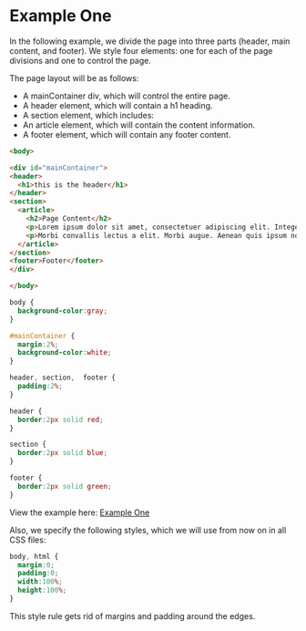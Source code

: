 # Example One

In the following example, we divide the page into three parts (header, main content, and footer). We style four elements: one for each of the page divisions and one to control the page.

The page layout will be as follows:

- A mainContainer div, which will control the entire page.
- A header element, which will contain a h1 heading.
- A section element, which includes:
- An article element, which will contain the content information.
- A footer element, which will contain any footer content.

```html  
<body>

<div id="mainContainer">
<header>
  <h1>this is the header</h1>
</header>
<section>
  <article>
    <h2>Page Content</h2>
    <p>Lorem ipsum dolor sit amet, consectetuer adipiscing elit. Integer pulvinar eros eu diam. Quisque ut orci ut nunc lobortis aliquam. Praesent metus. Pellentesque luctus. Suspendisse nisl.</p>
    <p>Morbi convallis lectus a elit. Morbi augue. Aenean quis ipsum non dui interdum egestas. Suspendisse quis turpis. Suspendisse et sem in neque dictum hendrerit. Nulla pede.</p>
  </article>
</section>
<footer>Footer</footer>
</div>

</body>
```
```css
body {
  background-color:gray;
}

#mainContainer {
  margin:2%;
  background-color:white;
}

header, section,  footer {
  padding:2%;
}

header {
  border:2px solid red;
}

section {
  border:2px solid blue;
}

footer {
  border:2px solid green;
}
```

View the example here: <a href="archives/examples/test1.htm" target="_ blank">Example One</a>

Also, we specify the following styles, which we will use from now on in all CSS files:

```css
body, html {
  margin:0;
  padding:0;
  width:100%;
  height:100%;
}
```

This style rule gets rid of margins and padding around the edges.
